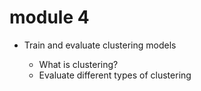 # module 4

* Train and evaluate clustering models

  * What is clustering?
  * Evaluate different types of clustering
